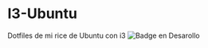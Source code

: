 # I3-Ubuntu
Dotfiles de mi rice de Ubuntu con i3
![Badge en Desarollo](https://img.shields.io/badge/STATUS-EN%20DESAROLLO-green)
